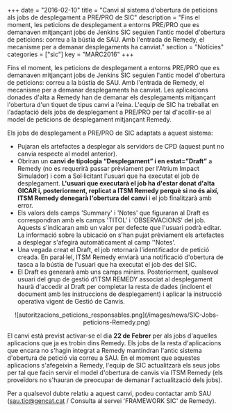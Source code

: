 +++
date        = "2016-02-10"
title       = "Canvi al sistema d'obertura de peticions als jobs de desplegament a PRE/PRO de SIC"
description = "Fins el moment, les peticions de desplegament a entorns PRE/PRO que es demanaven mitjançant jobs de Jenkins SIC seguien l'antic model d'obertura de peticions: correu a la bústia de SAU. Amb l'entrada de Remedy, el mecanisme per a demanar desplegaments ha canviat."
section     = "Notícies"
categories  = ["sic"]
key         = "MARC2016"
+++

Fins el moment, les peticions de desplegament a entorns PRE/PRO que es demanaven mitjançant jobs de Jenkins SIC seguien l'antic model d'obertura de peticions: correu a la bústia de SAU.
Amb l'entrada de Remedy, el mecanisme per a demanar desplegaments ha canviat. Les aplicacions donades d'alta a Remedy han de demanar els desplegaments mitjançant l'obertura d'un tiquet de tipus canvi a l'eina.
L'equip de SIC ha treballat en l'adaptació dels jobs de desplegament a PRE/PRO per tal d'acollir-se al model de peticions de desplegament mitjançant Remedy.

Els jobs de desplegament a PRE/PRO de SIC adaptats a aquest sistema:

* Pujaran els artefactes a desplegar als servidors de CPD (aquest punt no canvia respecte al model anterior).
* Obriran un **canvi de tipologia “Desplegament” i en estat=”Draft”** a Remedy (no es requerirà passar prèviament per l'Atrium Impact Simulador) i com a Sol·licitant l'usuari que ha executat el job de desplegament. **L'usuari que executarà el job ha d'estar donat d'alta GICAR i, posteriorment, replicat a ITSM Remedy perquè si no és així, ITSM Remedy denegarà l'obertura del canvi** i el job finalitzarà amb error.
* Els valors dels camps 'Summary' i 'Notes' que figuraran al Draft es correspondran amb els camps 'TITOL' i 'OBSERVACIONS' del job. Aquests s'indicaran amb un valor per defecte que l'usuari podrà editar. La informació sobre la ubicació on s'han pujat prèviament els artefactes a desplegar s'afegirà automàticament al camp ''Notes'.
* Una vegada creat el Draft, el job retornarà l'identificador de petició creada. En paral·lel, ITSM Remedy enviarà una notificació d'obertura de tasca a la bústia de l'usuari que ha executat el job des del SIC.
* El Draft es generarà amb uns camps mínims. Posteriorment, qualsevol usuari del grup de gestió d’ITSM REMEDY associat al desplegament haurà d'accedir al Draft per completar la resta de dades (incloent el document amb les instruccions de desplegament) i aplicar la instrucció operativa vigent de Gestió de Canvis.


<center>![autoritzacions_peticions_responsables.png](/images/news/SIC-Jobs-peticions-Remedy.png)</center>

El canvi està previst activar-se el dia **22 de Febrer** per als jobs d'aquelles aplicacions que ja es trobin dins Remedy. Els jobs de la resta d'aplicacions que encara no s'hagin integrat a Remedy mantindran l'antic sistema d'obertura de petició via correu a SAU.
En el moment que aquestes aplicacions s'afegeixin a Remedy, l'equip de SIC actualitzarà els seus jobs per tal que facin servir el model d'obertura de canvis via ITSM Remedy (els proveïdors no s'hauran de preocupar de demanar l'actualització dels jobs).

Per a qualsevol dubte relatiu a aquest canvi, podeu contactar amb SAU (sau.tic@gencat.cat / Consulta al servei 'FRAMEWORK SIC' de Remedy).
